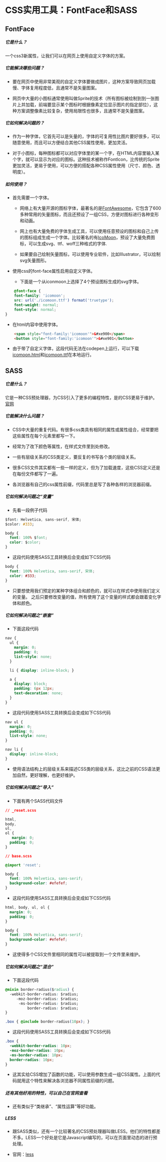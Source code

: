 # CSS实用工具：FontFace和SASS

## FontFace

##### 它是什么？

一个css3新属性，让我们可以在网页上使用自定义字体的方案。

##### 它能解决哪些问题？

* 要在网页中使用非常美观的自定义字体要做成图片，这种方案导致网页加载慢、字体复用程度低，且通常不是矢量图案。

* 网页中大量的小图标通常使用叫做Sprite的技术（所有图标被绘制到到一张图片上并加载，前端要显示某个图标时根据像素定位显示图片的指定部位），这种方案调整像素比较复杂，使用局限性也很多，且通常不是矢量图案。

##### 它如何解决问题的？

* 作为一种字体，它首先可以是矢量的，字体的可复用性比图片要好很多，可以随意使用，而且可以方便结合其他CSS属性使用，更加灵活。

* 对于小图标，每种图标都可以对应字体里的某一个字，在HTML内容里输入某个字，就可以显示为对应的图标。这种技术被称作FontIcon，比传统的Sprite更加灵活，更易于使用，可以方便的搭配各种CSS属性使用（尺寸、颜色、透明度）。

##### 如何使用？

* 首先需要一个字体。

  - 网络上有大量开源的图标字体，最著名的是[FontAwesome](https://fortawesome.github.io/Font-Awesome/)，它包含了600多种常用的矢量图标，而且还预设了一组CSS，方便对图标进行各种变形和动画。

  - 网上也有大量免费的字体生成工具，可以使用任意预设的图标和自己上传的图标组成生成一个字体。比较著名的有[IcoMoon](https://icomoon.io/app/#/select)，预设了大量免费图标，可以生成svg、ttf、woff三种格式的字体.

  - 如果要自己绘制矢量图标，可以使用专业软件，比如Illustrator，可以绘制svg矢量图形。

* 使用css的font-face属性启用自定义字体。

  - 下面是一个从iconmoon上选择了4个预设图标生成的svg字体。

```css
    @font-face {
	font-family: 'icomoon';
	src: url('./icomoon.ttf') format('truetype');
	font-weight: normal;
	font-style: normal;
}
```

* 在html内容中使用字体。

```html
	<span style="font-family:'icomoon'">&#xe900</span>
	<button style="font-family:'icomoon'">&#xe901</button>
```

  - 由于带了自定义字体，这段代码无法在codepen上运行，可以下载[icomoon.html](./assert/05/icomoon.html)和[icomoon.ttf](./assert/05/icomoon.ttf)在本地运行。

## SASS

##### 它是什么？

它是一种CSS预处理器，为CSS引入了更多的编程特性，是的CSS更易于维护。[官网](http://sass-lang.com/)

##### 它能解决什么问题？

* CSS中大量的重复代码。有很多css类具有相同的属性或属性组合，经常要把这些属性在每个元素里都写一下。

* 经常为了改下颜色等属性，在样式文件里到处修改。

* 一些有层级关系的CSS类定义，要反复的书写各个类的层级关系。

* 很多CSS文件其实都有一些一样的定义，但为了加载速度，这些CSS定义还是在每份文件都写了一遍。

* 各浏览器有自己的css属性前缀，代码里总是写了各种各样的浏览器前缀。

##### 它如何解决问题之“变量”

* 先看一段例子代码

```css
$font: Helvetica, sans-serif, 宋体;
$color: #333;

body {
  font: 100% $font;
  color: $color;
}
```

* 这段代码使用SASS工具转换后会变成如下CSS代码

```css
body {
  font: 100% Helvetica, sans-serif, 宋体;
  color: #333;
}

```

* 只要想使用我们预定的某种字体组合和颜色的，就可以在样式中使用我们定义的变量。 之后只要修改变量的值，所有使用了这个变量的样式都会跟着变化字体和颜色。

##### 它如何解决问题之“嵌套”

* 下面这段代码

```css
nav {
  ul {
    margin: 0;
    padding: 0;
    list-style: none;
  }

  li { display: inline-block; }

  a {
    display: block;
    padding: 6px 12px;
    text-decoration: none;
  }
}

```

* 这段代码使用SASS工具转换后会变成如下CSS代码

```css
nav ul {
  margin: 0;
  padding: 0;
  list-style: none;
}

nav li {
  display: inline-block;
}
```

* 使用语法结构上的层级关系来描述CSS类的层级关系，这比之前的CSS语法更加自然，更好理解，也更好维护。

##### 它如何解决问题之“导入”

* 下面有两个SASS代码文件

```css
// _reset.scss

html,
body,
ul,
ol {
   margin: 0;
  padding: 0;
}
```

```css
// base.scss

@import 'reset';

body {
  font: 100% Helvetica, sans-serif;
  background-color: #efefef;
}
```

* 这段代码使用SASS工具转换后会变成如下CSS代码

```css
html, body, ul, ol {
  margin: 0;
  padding: 0;
}

body {
  font: 100% Helvetica, sans-serif;
  background-color: #efefef;
}
```

* 这使得多个CSS文件里相同的属性可以被提取到一个文件里来维护。

##### 它如何解决问题之“混合”

* 下面这段代码

```css
@mixin border-radius($radius) {
  -webkit-border-radius: $radius;
     -moz-border-radius: $radius;
      -ms-border-radius: $radius;
          border-radius: $radius;
}

.box { @include border-radius(10px); }
```

* 这段代码使用SASS工具转换后会变成如下CSS代码

```css
.box {
  -webkit-border-radius: 10px;
  -moz-border-radius: 10px;
  -ms-border-radius: 10px;
  border-radius: 10px;
}
```

* 这其实给CSS增加了函数的功能，可以使用参数生成一组CSS属性。上面的代码就用这个特性来解决各浏览器不同属性前缀的问题。

##### 还有其他好用的特性，可以自己在官网查看

* 还有类似于“类继承”、“属性运算”等好功能。

##### LESS

* 跟SASS类似，还有一个比较著名的CSS预处理器叫做LESS。他们的特性都差不多。LESS一个好处是它是Javascript编写的，可以在页面里动态的进行预处理。

* 官网：[less](http://lesscss.org/)